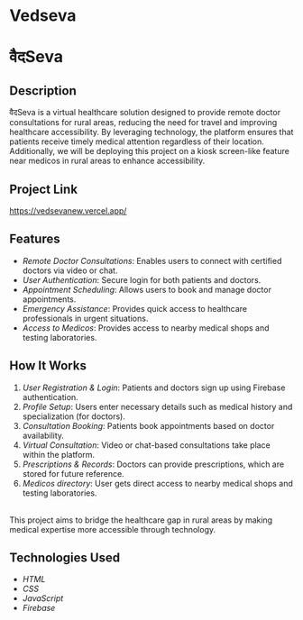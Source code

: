 # Vedseva
# वैदSeva

## Description
वैदSeva is a virtual healthcare solution designed to provide remote doctor consultations for rural areas, reducing the need for travel and improving healthcare accessibility. By leveraging technology, the platform ensures that patients receive timely medical attention regardless of their location. Additionally, we will be deploying this project on a kiosk screen-like feature near medicos in rural areas to enhance accessibility.

## Project Link
https://vedsevanew.vercel.app/

## Features
- *Remote Doctor Consultations*: Enables users to connect with certified doctors via video or chat.
- *User Authentication*: Secure login for both patients and doctors.
- *Appointment Scheduling*: Allows users to book and manage doctor appointments.
- *Emergency Assistance*: Provides quick access to healthcare professionals in urgent situations.
- *Access to Medicos*: Provides access to nearby medical shops and testing laboratories. 

## How It Works
1. *User Registration & Login*: Patients and doctors sign up using Firebase authentication.
2. *Profile Setup*: Users enter necessary details such as medical history and specialization (for doctors).
3. *Consultation Booking*: Patients book appointments based on doctor availability.
4. *Virtual Consultation*: Video or chat-based consultations take place within the platform.
5. *Prescriptions & Records*: Doctors can provide prescriptions, which are stored for future reference.
6. *Medicos directory*: User gets direct access to nearby medical shops and testing laboratories. 


<br>
This project aims to bridge the healthcare gap in rural areas by making medical expertise more accessible through technology.

## Technologies Used
- *HTML* 
- *CSS*
- *JavaScript*
- *Firebase*




